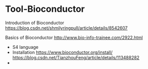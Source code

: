 # Tool-Bioconductor

Introduction of Bioconductor https://blog.csdn.net/shmilyringpull/article/details/8542607

Basics of Bioconductor http://www.bio-info-trainee.com/2922.html
- S4 language
- Installation 
https://www.bioconductor.org/install/  
https://blog.csdn.net/TianzhouFeng/article/details/113488282
-
